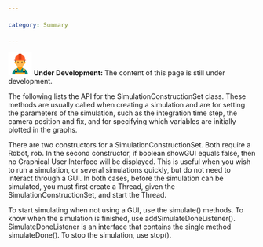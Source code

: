 ```yaml
---

category: Summary

---
```


![Under Construction](/img/worker-male-48.png) **Under Development:** The content of this page is still under development.

The following lists the API for the SimulationConstructionSet class. These methods are usually called when creating a simulation and are for setting the parameters of the simulation, such as the integration time step, the camera position and fix, and for specifying which variables are initially plotted in the graphs.  

There are two constructors for a SimulationConstructionSet. Both require a Robot, rob. In the second constructor, if boolean showGUI equals false, then no Graphical User Interface will be displayed. This is useful when you wish to run a simulation, or several simulations quickly, but do not need to interact through a GUI. In both cases, before the simulation can be simulated, you must first create a Thread, given the SimulationConstructionSet, and start the Thread.  

To start simulating when not using a GUI, use the simulate() methods. To know when the simulation is finished, use addSimulateDoneListener(). SimulateDoneListener is an interface that contains the single method simulateDone(). To stop the simulation, use stop().